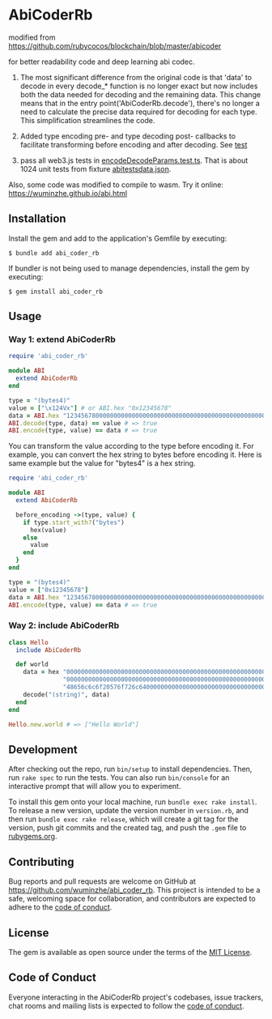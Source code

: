 # AbiCoderRb

modified from https://github.com/rubycocos/blockchain/blob/master/abicoder

for better readability code and deep learning abi codec.

1. The most significant difference from the original code is that 'data' to decode in every decode_* function is no longer exact but now includes both the data needed for decoding and the remaining data. This change means that in the entry point('AbiCoderRb.decode'), there's no longer a need to calculate the precise data required for decoding for each type. This simplification streamlines the code.

2. Added type encoding pre- and type decoding post- callbacks to facilitate transforming before encoding and after decoding. See [test](./spec/web3_js_abitests_spec.rb)

3. pass all web3.js tests in [encodeDecodeParams.test.ts](https://github.com/web3/web3.js/blob/c490c1814da646a83c6a5f7fee643e35507c9344/packages/web3-eth-abi/test/unit/encodeDecodeParams.test.ts). That is about 1024 unit tests from fixture [abitestsdata.json](https://github.com/web3/web3.js/blob/c490c1814da646a83c6a5f7fee643e35507c9344/packages/web3-eth-abi/test/fixtures/abitestsdata.json).

Also, some code was modified to compile to wasm. Try it online: https://wuminzhe.github.io/abi.html

## Installation

Install the gem and add to the application's Gemfile by executing:

    $ bundle add abi_coder_rb

If bundler is not being used to manage dependencies, install the gem by executing:

    $ gem install abi_coder_rb

## Usage

### Way 1: extend AbiCoderRb

```ruby
require 'abi_coder_rb'

module ABI
  extend AbiCoderRb
end

type = "(bytes4)"
value = ["\x124Vx"] # or ABI.hex "0x12345678"
data = ABI.hex "1234567800000000000000000000000000000000000000000000000000000000"
ABI.decode(type, data) == value # => true
ABI.encode(type, value) == data # => true
```

You can transform the value according to the type before encoding it. For example, you can convert the hex string to bytes before encoding it. Here is same example but the value for "bytes4" is a hex string. 
```ruby
require 'abi_coder_rb'

module ABI
  extend AbiCoderRb

  before_encoding ->(type, value) { 
    if type.start_with?("bytes")
      hex(value)
    else
      value
    end
  }
end

type = "(bytes4)"
value = ["0x12345678"]
data = ABI.hex "1234567800000000000000000000000000000000000000000000000000000000"
ABI.encode(type, value) == data # => true
```

### Way 2: include AbiCoderRb
```ruby
class Hello
  include AbiCoderRb

  def world
    data = hex "0000000000000000000000000000000000000000000000000000000000000020" \
               "000000000000000000000000000000000000000000000000000000000000000b" \
               "48656c6c6f20576f726c64000000000000000000000000000000000000000000"
    decode("(string)", data)
  end
end

Hello.new.world # => ["Hello World"]
```

## Development

After checking out the repo, run `bin/setup` to install dependencies. Then, run `rake spec` to run the tests. You can also run `bin/console` for an interactive prompt that will allow you to experiment.

To install this gem onto your local machine, run `bundle exec rake install`. To release a new version, update the version number in `version.rb`, and then run `bundle exec rake release`, which will create a git tag for the version, push git commits and the created tag, and push the `.gem` file to [rubygems.org](https://rubygems.org).

## Contributing

Bug reports and pull requests are welcome on GitHub at https://github.com/wuminzhe/abi_coder_rb. This project is intended to be a safe, welcoming space for collaboration, and contributors are expected to adhere to the [code of conduct](https://github.com/[USERNAME]/abi_coder_rb/blob/main/CODE_OF_CONDUCT.md).

## License

The gem is available as open source under the terms of the [MIT License](https://opensource.org/licenses/MIT).

## Code of Conduct

Everyone interacting in the AbiCoderRb project's codebases, issue trackers, chat rooms and mailing lists is expected to follow the [code of conduct](https://github.com/[USERNAME]/abi_coder_rb/blob/main/CODE_OF_CONDUCT.md).
